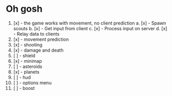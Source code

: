 # Oh gosh

1. [x] - the game works with movement, no client prediction
    a. [x] - Spawn scouts
    b. [x] - Get input from client
    c. [x] - Process input on server
    d. [x] - Relay data to clients
2. [x] - movement prediction
3. [x] - shooting
4. [x] - damage and death
5. [ ] - shield
6. [x] - minimap
7. [ ] - asteroids
8. [x] - planets
9. [ ] - hud
10. [ ] - options menu
11. [ ] - boost
